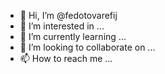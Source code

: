 - 👋 Hi, I’m @fedotovarefij
- 👀 I’m interested in ...
- 🌱 I’m currently learning ...
- 💞️ I’m looking to collaborate on ...
- 📫 How to reach me ...

<!---
fedotovarefij/fedotovarefij is a ✨ special ✨ repository because its `README.md` (this file) appears on your GitHub profile.
You can click the Preview link to take a look at your changes.
--->
